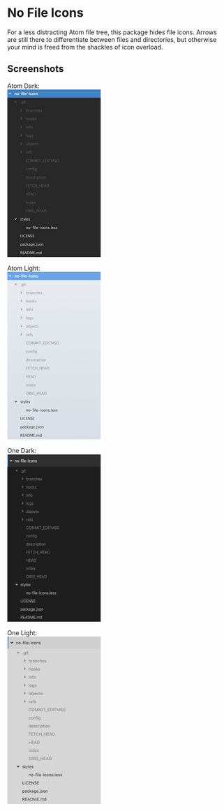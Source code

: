 # No File Icons

For a less distracting Atom file tree, this package hides file icons. Arrows are
still there to differentiate between files and directories, but otherwise your
mind is freed from the shackles of icon overload.


## Screenshots

Atom Dark:<br />
<img src="https://raw.githubusercontent.com/ssorallen/no-file-icons/master/no-file-icons-atom-dark.png" height="384" width="214">

Atom Light:<br />
<img src="https://raw.githubusercontent.com/ssorallen/no-file-icons/master/no-file-icons-atom-light.png" height="384" width="214">

One Dark:<br />
<img src="https://raw.githubusercontent.com/ssorallen/no-file-icons/master/no-file-icons-one-dark.png" height="384" width="214">

One Light:<br />
<img src="https://raw.githubusercontent.com/ssorallen/no-file-icons/master/no-file-icons-one-light.png" height="384" width="214">
